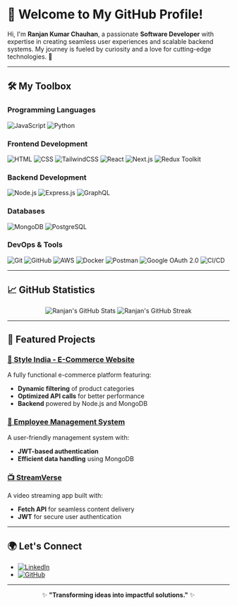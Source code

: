 # 🌟 Welcome to My GitHub Profile!

Hi, I'm **Ranjan Kumar Chauhan**, a passionate **Software Developer** with expertise in creating seamless user experiences and scalable backend systems. My journey is fueled by curiosity and a love for cutting-edge technologies. 🚀

---

## 🛠️ My Toolbox

### **Programming Languages**
![JavaScript](https://img.shields.io/badge/-JavaScript-F7DF1E?logo=javascript&logoColor=black) ![Python](https://img.shields.io/badge/-Python-3776AB?logo=python&logoColor=white)

### **Frontend Development**
![HTML](https://img.shields.io/badge/-HTML5-E34F26?logo=html5&logoColor=white) ![CSS](https://img.shields.io/badge/-CSS3-1572B6?logo=css3&logoColor=white) ![TailwindCSS](https://img.shields.io/badge/-TailwindCSS-06B6D4?logo=tailwindcss&logoColor=white) ![React](https://img.shields.io/badge/-React-61DAFB?logo=react&logoColor=black) ![Next.js](https://img.shields.io/badge/-Next.js-000000?logo=next.js&logoColor=white) ![Redux Toolkit](https://img.shields.io/badge/-Redux_Toolkit-764ABC?logo=redux&logoColor=white)

### **Backend Development**
![Node.js](https://img.shields.io/badge/-Node.js-339933?logo=node.js&logoColor=white) ![Express.js](https://img.shields.io/badge/-Express.js-000000?logo=express&logoColor=white) ![GraphQL](https://img.shields.io/badge/-GraphQL-E10098?logo=graphql&logoColor=white)

### **Databases**
![MongoDB](https://img.shields.io/badge/-MongoDB-47A248?logo=mongodb&logoColor=white) ![PostgreSQL](https://img.shields.io/badge/-PostgreSQL-4169E1?logo=postgresql&logoColor=white)

### **DevOps & Tools**
![Git](https://img.shields.io/badge/-Git-F05032?logo=git&logoColor=white) ![GitHub](https://img.shields.io/badge/-GitHub-181717?logo=github&logoColor=white) ![AWS](https://img.shields.io/badge/-AWS-232F3E?logo=amazon-aws&logoColor=white) ![Docker](https://img.shields.io/badge/-Docker-2496ED?logo=docker&logoColor=white) ![Postman](https://img.shields.io/badge/-Postman-FF6C37?logo=postman&logoColor=white) ![Google OAuth 2.0](https://img.shields.io/badge/-Google_OAuth_2.0-4285F4?logo=google&logoColor=white) ![CI/CD](https://img.shields.io/badge/-CI/CD_Pipelines-61DAFB?logo=github-actions&logoColor=white)

---

## 📈 GitHub Statistics

<p align="center">
  <img src="https://github-readme-stats.vercel.app/api?username=Ranjan-chauhan&show_icons=true&theme=radical" alt="Ranjan's GitHub Stats" />
  <img src="https://github-readme-streak-stats.herokuapp.com/?user=Ranjan-chauhan&theme=radical" alt="Ranjan's GitHub Streak" />
</p>

---

## 🌟 Featured Projects

### [🎨 Style India - E-Commerce Website](https://github.com/Ranjan-chauhan/Style-India)
A fully functional e-commerce platform featuring:
- **Dynamic filtering** of product categories
- **Optimized API calls** for better performance
- **Backend** powered by Node.js and MongoDB

### [👥 Employee Management System](https://github.com/Ranjan-chauhan/EMS)
A user-friendly management system with:
- **JWT-based authentication**
- **Efficient data handling** using MongoDB

### [📺 StreamVerse](https://github.com/Ranjan-chauhan/StreamVerse)
A video streaming app built with:
- **Fetch API** for seamless content delivery
- **JWT** for secure user authentication

---

## 🌍 Let's Connect

- [![LinkedIn](https://img.shields.io/badge/-LinkedIn-0A66C2?logo=linkedin&logoColor=white)](https://linkedin.com/in/Ranjan-Chauhan)
- [![GitHub](https://img.shields.io/badge/-GitHub-181717?logo=github&logoColor=white)](https://github.com/Ranjan-chauhan)

---

<p align="center">✨ <strong>"Transforming ideas into impactful solutions."</strong> ✨</p>
